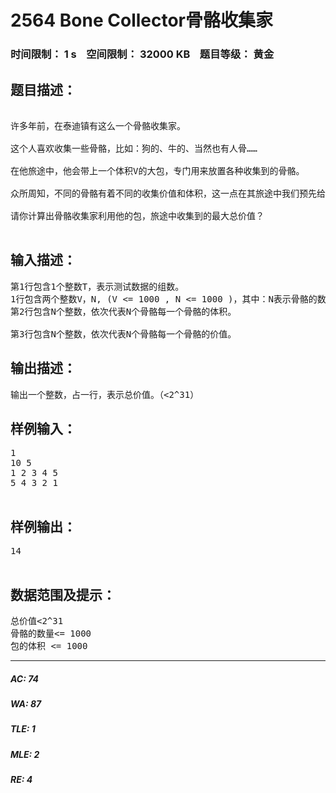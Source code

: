 # 2564 Bone Collector骨骼收集家   
### 时间限制： 1 s&nbsp;&nbsp;&nbsp;&nbsp;空间限制： 32000 KB&nbsp;&nbsp;&nbsp;&nbsp;题目等级： 黄金  
## 题目描述：  

<pre>
  
许多年前，在泰迪镇有这么一个骨骼收集家。   
  
这个人喜欢收集一些骨骼，比如：狗的、牛的、当然也有人骨……   
  
在他旅途中，他会带上一个体积V的大包，专门用来放置各种收集到的骨骼。   
  
众所周知，不同的骨骼有着不同的收集价值和体积，这一点在其旅途中我们预先给出。   
  
请你计算出骨骼收集家利用他的包，旅途中收集到的最大总价值？   

</pre>
  
  
## 输入描述：  

<pre>
第1行包含1个整数T，表示测试数据的组数。
1行包含两个整数V，N, (V <= 1000 , N <= 1000 )，其中：N表示骨骼的数量，V表示包的体积。 
第2行包含N个整数，依次代表N个骨骼每一个骨骼的体积。   
  
第3行包含N个整数，依次代表N个骨骼每一个骨骼的价值。 
</pre>
  
  
## 输出描述：  

<pre>
输出一个整数，占一行，表示总价值。（<2^31）
</pre>
  
  
## 样例输入：  

<pre>
1
10 5
1 2 3 4 5
5 4 3 2 1

</pre>
  
  
## 样例输出：  

<pre>
14

</pre>
  
  
## 数据范围及提示：  

<pre>
总价值<2^31
骨骼的数量<= 1000
包的体积 <= 1000
</pre>
  
  
***  

##### AC: 74  
##### WA: 87  
##### TLE: 1  
##### MLE: 2  
##### RE: 4  
